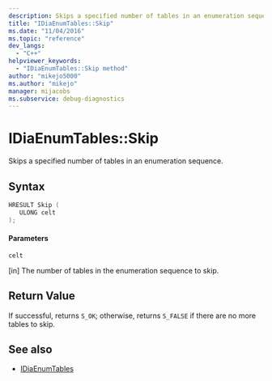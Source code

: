 ```yaml
---
description: Skips a specified number of tables in an enumeration sequence.
title: "IDiaEnumTables::Skip"
ms.date: "11/04/2016"
ms.topic: "reference"
dev_langs:
  - "C++"
helpviewer_keywords:
  - "IDiaEnumTables::Skip method"
author: "mikejo5000"
ms.author: "mikejo"
manager: mijacobs
ms.subservice: debug-diagnostics
---
```


# IDiaEnumTables::Skip

Skips a specified number of tables in an enumeration sequence.

## Syntax

```c++
HRESULT Skip ( 
   ULONG celt
);
```

#### Parameters

 `celt`

[in] The number of tables in the enumeration sequence to skip.

## Return Value

If successful, returns `S_OK`; otherwise, returns `S_FALSE` if there are no more tables to skip.

## See also

- [IDiaEnumTables](../../debugger/debug-interface-access/idiaenumtables.md)

